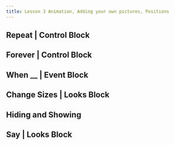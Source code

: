 ```yaml
---
title: Lesson 3 Animation, Adding your own pictures, Positions
---
```


## Repeat | Control Block

## Forever | Control Block

## When __ | Event Block

## Change Sizes | Looks Block

## Hiding and Showing

## Say | Looks Block



